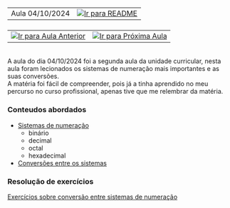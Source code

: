 # <table width="100%" border=0><tr><td align="left">Aula 04/10/2024</td><td align="right"><a href="../README.md#indice"><img src="https://img.shields.io/badge/Indice-Verde?style=for-the-badge" alt="Ir para README"></a></td></tr></table>

### <table width="100%"><tr><td align="left"><a href="../aulas/27-09-2024.md"><img src="https://img.shields.io/badge/Anterior-Aula%201-007ACC?style=for-the-badge" alt="Ir para Aula Anterior"></a></td><td align="right"><a href="../aulas/11-10-2024.md"><img src="https://img.shields.io/badge/Próxima-Aula%203-007ACC?style=for-the-badge" alt="Ir para Próxima Aula"></a></td></tr></table>

<br>
A aula do dia 04/10/2024 foi a segunda aula da unidade curricular, nesta aula foram lecionados os sistemas de numeração mais importantes e as suas conversões.
<br>
A matéria foi fácil de compreender, pois já a tinha aprendido no meu percurso no curso profissional, apenas tive que me relembrar da matéria.

### Conteudos abordados

- [Sistemas de numeração](../apontamentos/sistemas_de_numeracao.md)
  - binário
  - decimal
  - octal
  - hexadecimal
- [Conversões entre os sistemas](../apontamentos/sistemas_de_numeracao.md#conversões-entre-sistemas-de-numeração)

### Resolução de exercícios

[Exercícios sobre conversão entre sistemas de numeração](../fichas/conversoes.md)
